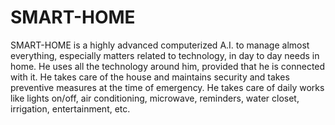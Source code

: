 # SMART-HOME

SMART-HOME is a highly advanced computerized A.I. to manage almost everything, especially matters related to technology, in day to day needs in home.
	He uses all the technology around him, provided that he is connected with it. He takes care of the house and maintains security and takes preventive measures at the time of emergency.
  He takes care of daily works like lights on/off, air conditioning, microwave, reminders, water closet, irrigation, entertainment, etc.
